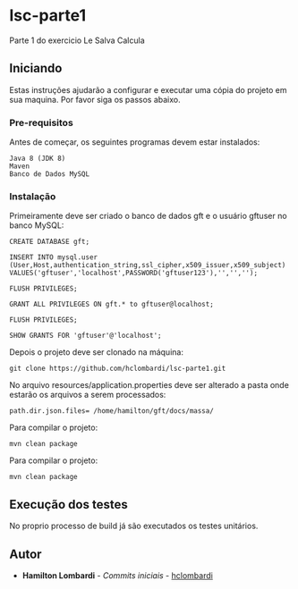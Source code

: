 # lsc-parte1

Parte 1 do exercicio Le Salva Calcula

## Iniciando

Estas instruções ajudarão a configurar e executar uma cópia do projeto em sua maquina. Por favor siga os passos abaixo.

### Pre-requisitos

Antes de começar, os seguintes programas devem estar instalados:

```
Java 8 (JDK 8)
Maven
Banco de Dados MySQL
```

### Instalação

Primeiramente deve ser criado o banco de dados gft e o usuário gftuser no banco MySQL:

```
CREATE DATABASE gft;

INSERT INTO mysql.user (User,Host,authentication_string,ssl_cipher,x509_issuer,x509_subject) VALUES('gftuser','localhost',PASSWORD('gftuser123'),'','','');

FLUSH PRIVILEGES;

GRANT ALL PRIVILEGES ON gft.* to gftuser@localhost;

FLUSH PRIVILEGES;

SHOW GRANTS FOR 'gftuser'@'localhost';
```

Depois o projeto deve ser clonado na máquina: 
```
git clone https://github.com/hclombardi/lsc-parte1.git
```

No arquivo resources/application.properties deve ser alterado a pasta onde estarão os arquivos a serem processados:
```
path.dir.json.files= /home/hamilton/gft/docs/massa/
```

Para compilar o projeto:
```
mvn clean package
```

Para compilar o projeto:
```
mvn clean package
```

## Execução dos testes

No proprio processo de build já são executados os testes unitários.


## Autor

* **Hamilton Lombardi** - *Commits iniciais* - [hclombardi](https://github.com/hclombardi)

